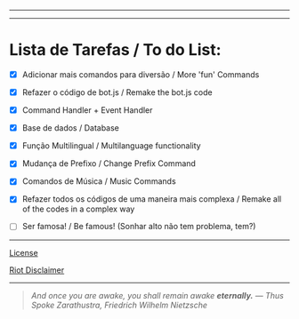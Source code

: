 -----------------------------------------------------------------------------------------------------------------------------------------------------------------------------------



-----------------------------------------------------------------------------------------------------------------------------------------------------------------------------------

# **Lista de Tarefas / To do List:**

- [X] Adicionar mais comandos para diversão / More 'fun' Commands

- [X] Refazer o código de bot.js / Remake the bot.js code

- [X] Command Handler + Event Handler

- [X] Base de dados / Database

- [X] Função Multilingual / Multilanguage functionality 

- [X] Mudança de Prefixo / Change Prefix Command

- [X] Comandos de Música / Music Commands

- [X] Refazer todos os códigos de uma maneira mais complexa / Remake all of the codes in a complex way

- [ ] Ser famosa! / Be famous! (Sonhar alto não tem problema, tem?)

-----------------------------------------------------------------------------------------------------------------------------------------------------------------------------------

[License](https://github.com/The-Crow-pleb/Apple-Pie-Bot/blob/Master/LICENSE)

[Riot Disclaimer](https://github.com/The-Crow-pleb/Apple-Pie-Bot/blob/Master/RIOT-NOTE.md)

-----------------------------------------------------------------------------------------------------------------------------------------------------------------------------------

>_And once you are awake, you shall remain awake **eternally.**_
>― _Thus Spoke Zarathustra, Friedrich Wilhelm Nietzsche_
